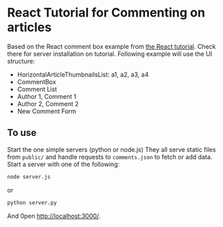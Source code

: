 # React Tutorial for Commenting on articles

Based on the React comment box example from [the React tutorial](http://facebook.github.io/react/docs/tutorial.html).
Check there for server installation on tutorial. 
Following example will use the UI structure:
- HorizontalArticleThumbnailsList: a1, a2, a3, a4
- CommentBox
- Comment List
- Author 1, Comment 1
- Author 2, Comment 2
- New Comment Form 


## To use

Start the one simple servers (python or node.js) They all serve static files from `public/` and handle requests to `comments.json` to fetch or add data. 
Start a server with one of the following:

```sh
node server.js
```
or
```sh
python server.py
```

And 0pen <http://localhost:3000/>. 
